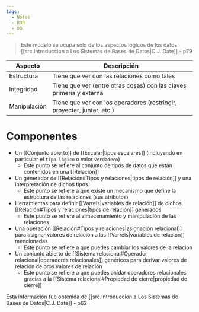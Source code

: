```yaml
---
tags:
  - Notes
  - RDB
  - DB
---
```

> Este modelo se ocupa sólo de los aspectos lógicos de los datos
> [[src.Introduccion a Los Sistemas de Bases de Datos|C.J. Date]] - p79

| Aspecto      | Descripción                                                            |
| ------------ | ---------------------------------------------------------------------- |
| Estructura   | Tiene que ver con las relaciones como tales                            |
| Integridad   | Tiene que ver (entre otras cosas) con las claves primeria y externa    |
| Manipulación | Tiene que ver con los operadores (restringir, proyectar, juntar, etc.) |
# Componentes
- Un [[Conjunto abierto]] de [[Escalar|tipos escalares]] (incluyendo en particular el `tipo lógico` o valor `verdadero`)
	- Este punto se refiere al conjunto de tipos de datos que están contenidos en una [[Relación]]
- Un generador de [[Relación#Tipos y relaciones|tipos de relación]] y una interpretación de dichos tipos
	- Este punto se refiere a que existe un mecanismo que define la estructura de las relaciones (sus atributos)
- Herramientas para definir [[Varrels|variables de relación]] de dichos [[Relación#Tipos y relaciones|tipos de relación]] generados
	- Este punto se refiere al almacenamiento y manipulación de las relaciones
- Una operación [[Relación#Tipos y relaciones|asignación relacional]] para asignar valores de relación a las [[Varrels|variables de relación]] mencionadas
	- Este punto se refiere a que puedes cambiar los valores de la relación
- Un conjunto abierto de [[Sistema relacional#Operador relacional|operadores relacionales]] genéricos para derivar valores de relación de oros valores de relación
	- Este punto se refiere a que puedes anidar operadores relacionales gracias a la [[Sistema relacional#Propiedad de cierre|propiedad de cierre]]

Esta información fue obtenida de [[src.Introduccion a Los Sistemas de Bases de Datos|C.J. Date]] - p62